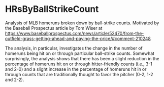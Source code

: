 # HRsByBallStrikeCount

Analysis of MLB homeruns broken down by ball-strike counts.  Motivated by the Baseball Prospectus article by Tom Wiser at https://www.baseballprospectus.com/news/article/52470/from-the-outfield-grass-getting-ahead-and-paying-the-price/#comment-210248

The analysis, in particular, investigates the change in the number of homeruns being hit on or through particular ball-strike counts.  Somewhat surprisingly, the analysis shows that there has been a slight reduction in the percentage of homeruns hit on or through hitter-friendly counts (i.e., 3-1 and 2-0) and a slight increase in the percentage of homeruns hit in or through counts that are traditionally thought to favor the pitcher (0-2, 1-2 and 2-2).  
